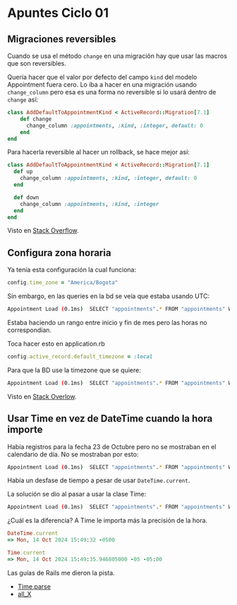 # Apuntes Ciclo 01

## Migraciones reversibles

Cuando se usa el método `change` en una migración hay que usar las macros que son reversibles.

Quería hacer que el valor por defecto del campo `kind` del modelo Appointment fuera cero. Lo iba a hacer en una migración usando `change_column` pero esa es una forma no reversible si lo usará dentro de `change` así:
```ruby
class AddDefaultToAppointmentKind < ActiveRecord::Migration[7.1]
	def change
	  change_column :appointments, :kind, :integer, default: 0
	end
end
```

Para hacerla reversible al hacer un rollback, se hace mejor así:
```ruby
class AddDefaultToAppointmentKind < ActiveRecord::Migration[7.1]
  def up
    change_column :appointments, :kind, :integer, default: 0
  end

  def down
    change_column :appointments, :kind, :integer
  end
end
```

Visto en [Stack Overflow](https://stackoverflow.com/a/22799064/1407371).

## Configura zona horaria

Ya tenía esta configuración la cual funciona:
```ruby
config.time_zone = "America/Bogota"
```

Sin embargo, en las queries en la bd se veía que estaba usando UTC:
```bash
Appointment Load (0.1ms)  SELECT "appointments".* FROM "appointments" WHERE "appointments"."user_id" = ? AND "appointments"."scheduled_at" BETWEEN ? AND ?  [["user_id", 1], ["scheduled_at", "2024-10-01 05:00:00"], ["scheduled_at", "2024-11-01 04:59:59.999999"]]
```

Estaba haciendo un rango entre inicio y fin de mes pero las horas no correspondían.

Toca hacer esto en application.rb
```ruby
config.active_record.default_timezone = :local
```

Para que la BD use la timezone que se quiere:
```bash
Appointment Load (0.1ms)  SELECT "appointments".* FROM "appointments" WHERE "appointments"."user_id" = ? AND "appointments"."scheduled_at" BETWEEN ? AND ?  [["user_id", 1], ["scheduled_at", "2024-10-14 00:00:00"], ["scheduled_at", "2024-10-20 23:59:59.999999"]]
```

Visto en [Stack Overlow](https://stackoverflow.com/questions/6118779/how-to-change-default-timezone-for-active-record-in-rails).

## Usar Time en vez de DateTime cuando la hora importe

Había registros para la fecha 23 de Octubre pero no se mostraban en el calendario de día. No se mostraban por esto:
```bash
Appointment Load (0.1ms)  SELECT "appointments".* FROM "appointments" WHERE "appointments"."user_id" = ? AND "appointments"."scheduled_at" BETWEEN ? AND ?  [["user_id", 1], ["scheduled_at", "2024-10-22 19:00:00"], ["scheduled_at", "2024-10-23 18:59:59.999999"]]
```

Había un desfase de tiempo a pesar de usar `DateTime.current`.

La solución se dio al pasar a usar la clase Time:
```bash
Appointment Load (0.1ms)  SELECT "appointments".* FROM "appointments" WHERE "appointments"."user_id" = ? AND "appointments"."scheduled_at" BETWEEN ? AND ?  [["user_id", 1], ["scheduled_at", "2024-10-23 00:00:00"], ["scheduled_at", "2024-10-23 23:59:59.999999"]]
```

¿Cuál es la diferencia? A Time le importa más la precisión de la hora.

```ruby
DateTime.current
=> Mon, 14 Oct 2024 15:49:32 -0500

Time.current
=> Mon, 14 Oct 2024 15:49:35.946805000 -05 -05:00
```

Las guías de Rails me dieron la pista.

- [Time.parse](https://rails.rubystyle.guide/#time-parse)
- [all_X](https://rails.rubystyle.guide/#date-time-range)